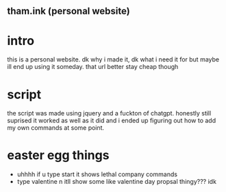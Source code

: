## tham.ink (personal website)

# intro
this is a personal website. dk why i made it, dk what i need it for but maybe ill end up using it someday. that url better stay cheap though

# script
the script was made using jquery and a fuckton of chatgpt. honestly still suprised it worked as well as it did and i ended up figuring out how to add my own commands at some point.

# easter egg things
- uhhhh if u type start it shows lethal company commands
- type valentine n itll show some like valentine day propsal thingy??? idk
